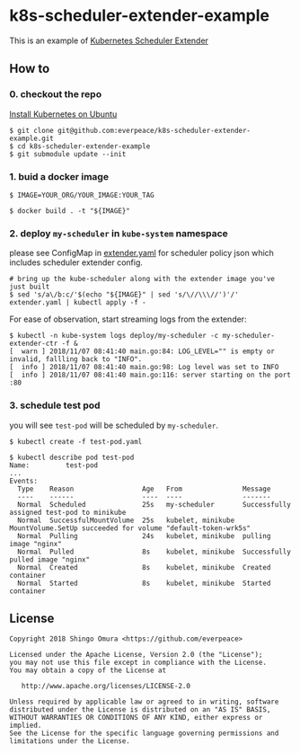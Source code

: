 # k8s-scheduler-extender-example
This is an example of [Kubernetes Scheduler Extender](https://github.com/kubernetes/community/blob/master/contributors/design-proposals/scheduling/scheduler_extender.md)

## How to

### 0. checkout the repo

[Install Kubernetes on Ubuntu](https://github.com/yu3peng/ubuntu-Kubernetes)

```shell
$ git clone git@github.com:everpeace/k8s-scheduler-extender-example.git
$ cd k8s-scheduler-extender-example
$ git submodule update --init
```

### 1. buid a docker image

```
$ IMAGE=YOUR_ORG/YOUR_IMAGE:YOUR_TAG

$ docker build . -t "${IMAGE}"
```

### 2. deploy `my-scheduler` in `kube-system` namespace
please see ConfigMap in [extender.yaml](extender.yaml) for scheduler policy json which includes scheduler extender config.

```
# bring up the kube-scheduler along with the extender image you've just built
$ sed 's/a\/b:c/'$(echo "${IMAGE}" | sed 's/\//\\\//')'/' extender.yaml | kubectl apply -f -
```

For ease of observation, start streaming logs from the extender:

```console
$ kubectl -n kube-system logs deploy/my-scheduler -c my-scheduler-extender-ctr -f &
[  warn ] 2018/11/07 08:41:40 main.go:84: LOG_LEVEL="" is empty or invalid, fallling back to "INFO".
[  info ] 2018/11/07 08:41:40 main.go:98: Log level was set to INFO
[  info ] 2018/11/07 08:41:40 main.go:116: server starting on the port :80
```

### 3. schedule test pod

you will see `test-pod` will be scheduled by `my-scheduler`.

```
$ kubectl create -f test-pod.yaml

$ kubectl describe pod test-pod
Name:         test-pod
...
Events:
  Type    Reason                 Age   From               Message
  ----    ------                 ----  ----               -------
  Normal  Scheduled              25s   my-scheduler       Successfully assigned test-pod to minikube
  Normal  SuccessfulMountVolume  25s   kubelet, minikube  MountVolume.SetUp succeeded for volume "default-token-wrk5s"
  Normal  Pulling                24s   kubelet, minikube  pulling image "nginx"
  Normal  Pulled                 8s    kubelet, minikube  Successfully pulled image "nginx"
  Normal  Created                8s    kubelet, minikube  Created container
  Normal  Started                8s    kubelet, minikube  Started container
```


## License

```
Copyright 2018 Shingo Omura <https://github.com/everpeace>

Licensed under the Apache License, Version 2.0 (the "License");
you may not use this file except in compliance with the License.
You may obtain a copy of the License at

   http://www.apache.org/licenses/LICENSE-2.0

Unless required by applicable law or agreed to in writing, software
distributed under the License is distributed on an "AS IS" BASIS,
WITHOUT WARRANTIES OR CONDITIONS OF ANY KIND, either express or implied.
See the License for the specific language governing permissions and
limitations under the License.
```
